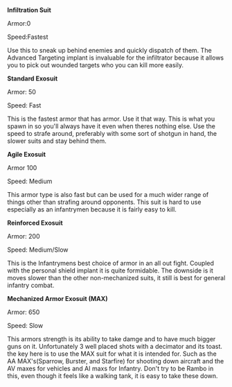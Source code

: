 **Infiltration Suit**

Armor:0

Speed:Fastest

Use this to sneak up behind enemies and quickly dispatch of them. The Advanced
Targeting implant is invaluable for the infiltrator because it allows you to
pick out wounded targets who you can kill more easily.

**Standard Exosuit**

Armor: 50

Speed: Fast

This is the fastest armor that has armor. Use it that way. This is what you
spawn in so you'll always have it even when theres nothing else. Use the speed
to strafe around, preferably with some sort of shotgun in hand, the slower suits
and stay behind them.

**Agile Exosuit**

Armor 100

Speed: Medium

This armor type is also fast but can be used for a much wider range of things
other than strafing around opponents. This suit is hard to use especially as an
infantrymen because it is fairly easy to kill.

**Reinforced Exosuit**

Armor: 200

Speed: Medium/Slow

This is the Infantrymens best choice of armor in an all out fight. Coupled with
the personal shield implant it is quite formidable. The downside is it moves
slower than the other non-mechanized suits, it still is best for general
infantry combat.

**Mechanized Armor Exosuit (MAX)**

Armor: 650

Speed: Slow

This armors strength is its ability to take damge and to have much bigger guns
on it. Unfortunately 3 well placed shots with a decimator and its toast. the key
here is to use the MAX suit for what it is intended for. Such as the AA
MAX's(Sparrow, Burster, and Starfire) for shooting down aircraft and the AV
maxes for vehicles and AI maxs for Infantry. Don't try to be Rambo in this, even
though it feels like a walking tank, it is easy to take these down.


